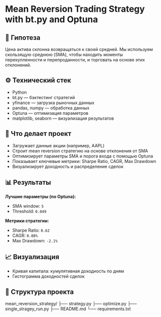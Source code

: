 # Mean Reversion Trading Strategy with bt.py and Optuna

## 📌 Гипотеза
Цена актива склонна возвращаться к своей средней. Мы используем скользящую среднюю (SMA), чтобы находить моменты перекупленности и перепроданности, и торговать на основе этих отклонений.

## ⚙️ Технический стек
- Python
- bt.py — бэктестинг стратегий
- yfinance — загрузка рыночных данных
- pandas, numpy — обработка данных
- Optuna — оптимизация параметров
- matplotlib, seaborn — визуализация результатов

## 🧪 Что делает проект
- Загружает данные акции (например, AAPL)
- Строит mean reversion стратегию на основе отклонения от SMA
- Оптимизирует параметры SMA и порога входа с помощью Optuna
- Показывает ключевые метрики: Sharpe Ratio, CAGR, Max Drawdown
- Визуализирует доходность и распределение сделок

## 📊 Результаты
**Лучшие параметры (по Optuna):**
- SMA window: `5`
- Threshold: `0.049`

**Метрики стратегии:**
- Sharpe Ratio: `0.62`
- CAGR: `0.08%`
- Max Drawdown: `-2.1%`

## 📈 Визуализация
- Кривая капитала: кумулятивная доходность по дням
- Гистограмма доходностей сделок

## 📂 Структура проекта
mean_reversion_strategy/
├── strategy.py
├── optimize.py
├── single_stragey_run.py
├── README.md
└── requirements.txt